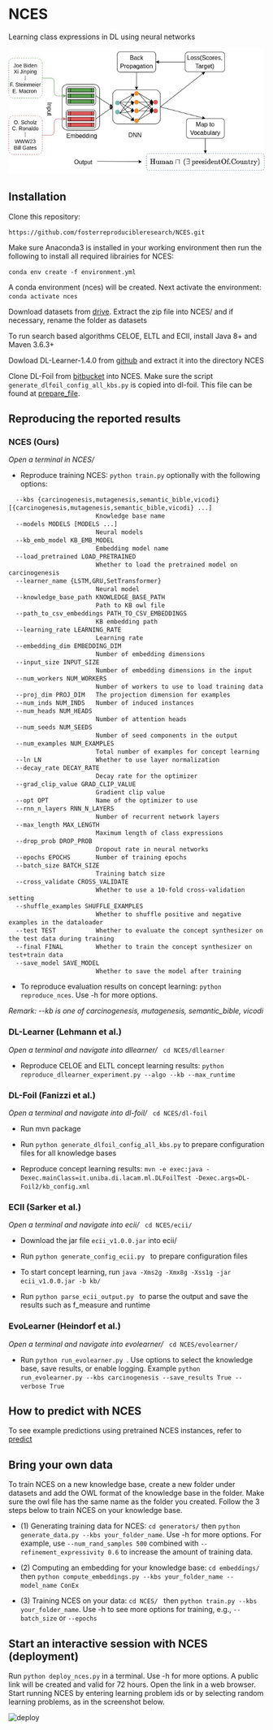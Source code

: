 # NCES
Learning class expressions in DL using neural networks


![ncel-dlo](nces.jpg)

## Installation

Clone this repository:
```
https://github.com/fosterreproducibleresearch/NCES.git
``` 

Make sure Anaconda3 is installed in your working environment then run the following to install all required librairies for NCES:
```
conda env create -f environment.yml
```
A conda environment (nces) will be created. Next activate the environment:
``` conda activate nces```

Download datasets from [drive](https://drive.google.com/file/d/1SJ2vuCjflJld8EEN4ay7Ock_W3F_zgCB/view?usp=sharing). Extract the zip file into NCES/ and if necessary, rename the folder as datasets

To run search based algorithms CELOE, ELTL and ECII, install Java 8+ and Maven 3.6.3+

Dowload DL-Learner-1.4.0 from [github](https://github.com/SmartDataAnalytics/DL-Learner/releases) and extract it into the directory NCES

Clone DL-Foil from [bitbucket](https://bitbucket.org/grizzo001/dl-foil.git) into NCES. Make sure the script ` generate_dlfoil_config_all_kbs.py` is copied into dl-foil. This file can be found at [prepare_file](https://github.com/fosterreproducibleresearch/NCES/blob/main/dl-foil/generate_dlfoil_config_all_kbs.py).

## Reproducing the reported results

### NCES (Ours)


*Open a terminal in NCES/*
- Reproduce training NCES: ``` python train.py ``` optionally with the following options:

``` 
  --kbs {carcinogenesis,mutagenesis,semantic_bible,vicodi} [{carcinogenesis,mutagenesis,semantic_bible,vicodi} ...]
                        Knowledge base name
  --models MODELS [MODELS ...]
                        Neural models
  --kb_emb_model KB_EMB_MODEL
                        Embedding model name
  --load_pretrained LOAD_PRETRAINED
                        Whether to load the pretrained model on carcinogenesis
  --learner_name {LSTM,GRU,SetTransformer}
                        Neural model
  --knowledge_base_path KNOWLEDGE_BASE_PATH
                        Path to KB owl file
  --path_to_csv_embeddings PATH_TO_CSV_EMBEDDINGS
                        KB embedding path
  --learning_rate LEARNING_RATE
                        Learning rate
  --embedding_dim EMBEDDING_DIM
                        Number of embedding dimensions
  --input_size INPUT_SIZE
                        Number of embedding dimensions in the input
  --num_workers NUM_WORKERS
                        Number of workers to use to load training data
  --proj_dim PROJ_DIM   The projection dimension for examples
  --num_inds NUM_INDS   Number of induced instances
  --num_heads NUM_HEADS
                        Number of attention heads
  --num_seeds NUM_SEEDS
                        Number of seed components in the output
  --num_examples NUM_EXAMPLES
                        Total number of examples for concept learning
  --ln LN               Whether to use layer normalization
  --decay_rate DECAY_RATE
                        Decay rate for the optimizer
  --grad_clip_value GRAD_CLIP_VALUE
                        Gradient clip value
  --opt OPT             Name of the optimizer to use
  --rnn_n_layers RNN_N_LAYERS
                        Number of recurrent network layers
  --max_length MAX_LENGTH
                        Maximum length of class expressions
  --drop_prob DROP_PROB
                        Dropout rate in neural networks
  --epochs EPOCHS       Number of training epochs
  --batch_size BATCH_SIZE
                        Training batch size
  --cross_validate CROSS_VALIDATE
                        Whether to use a 10-fold cross-validation setting
  --shuffle_examples SHUFFLE_EXAMPLES
                        Whether to shuffle positive and negative examples in the dataloader
  --test TEST           Whether to evaluate the concept synthesizer on the test data during training
  --final FINAL         Whether to train the concept synthesizer on test+train data
  --save_model SAVE_MODEL
                        Whether to save the model after training
  ```

- To reproduce evaluation results on concept learning: ``` python reproduce_nces ```. Use -h for more options.

*Remark: --kb is one of carcinogenesis, mutagenesis, semantic_bible, vicodi*

### DL-Learner (Lehmann et al.)

*Open a terminal and navigate into dllearner/* ``` cd NCES/dllearner```
- Reproduce CELOE and ELTL concept learning results: ``` python reproduce_dllearner_experiment.py --algo --kb --max_runtime ```

### DL-Foil (Fanizzi et al.)

*Open a terminal and navigate into dl-foil/* ``` cd NCES/dl-foil```

- Run mvn package

- Run ` python generate_dlfoil_config_all_kbs.py ` to prepare configuration files for all knowledge bases

- Reproduce concept learning results: ` mvn -e exec:java -Dexec.mainClass=it.uniba.di.lacam.ml.DLFoilTest -Dexec.args=DL-Foil2/kb_config.xml `

### ECII (Sarker et al.)

*Open a terminal and navigate into ecii/* ``` cd NCES/ecii/```
- Download the jar file `ecii_v1.0.0.jar` into ecii/

- Run `python generate_config_ecii.py ` to prepare configuration files

- To start concept learning, run `java -Xms2g -Xmx8g -Xss1g -jar ecii_v1.0.0.jar -b kb/`

- Run `python parse_ecii_output.py ` to parse the output and save the results such as f_measure and runtime


### EvoLearner (Heindorf et al.)

*Open a terminal and navigate into evolearner/* ``` cd NCES/evolearner/```

- Run `python run_evolearner.py `. Use options to select the knowledge base, save results, or enable logging. Example `python run_evolearner.py --kbs carcinogenesis --save_results True --verbose True` 


## How to predict with NCES

To see example predictions using pretrained NCES instances, refer to [predict](https://github.com/fosterreproducibleresearch/NCES/blob/main/model_prediction.ipynb)



## Bring your own data

To train NCES on a new knowledge base, create a new folder under datasets and add the OWL format of the knowledge base in the folder. Make sure the owl file has the same name as the folder you created. Follow the 3 steps below to train NCES on your knowledge base.

- (1) Generating training data for NCES: `cd generators/` then ` python generate_data.py --kbs your_folder_name `. Use -h for more options. For example, use `--num_rand_samples 500` combined with `--refinement_expressivity 0.6` to increase the amount of training data.

- (2) Computing an embedding for your knowledge base: `cd embeddings/` then ` python compute_embeddings.py --kbs your_folder_name --model_name ConEx `

- (3) Training NCES on your data: `cd NCES/ ` then ` python train.py --kbs your_folder_name `. Use -h to see more options for training, e.g., `--batch_size` or `--epochs`


## Start an interactive session with NCES (deployment)

Run ` python deploy_nces.py ` in a terminal. Use -h for more options. A public link will be created and valid for 72 hours. Open the link in a web browser. Start running NCES by entering learning problem ids or by selecting random learning problems, as in the screenshot below.

![deploy](nces_deployment.png)
